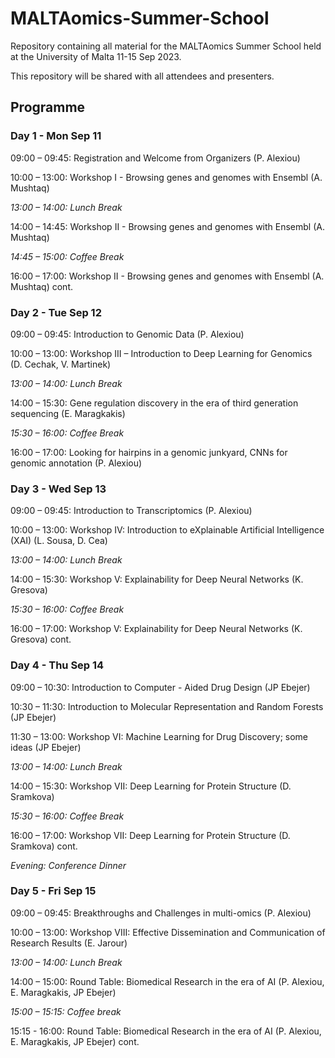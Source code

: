 # MALTAomics-Summer-School

Repository containing all material for the MALTAomics Summer School held at the University of Malta 11-15 Sep 2023.

This repository will be shared with all attendees and presenters.

## Programme
### Day 1 - Mon Sep 11
09:00 – 09:45:	Registration and Welcome from Organizers (P. Alexiou)

10:00 – 13:00:	Workshop I - Browsing genes and genomes with Ensembl (A. Mushtaq)

_13:00 – 14:00:	Lunch Break_

14:00 – 14:45:	Workshop II - Browsing genes and genomes with Ensembl (A. Mushtaq)

_14:45 – 15:00:	Coffee Break_

16:00 – 17:00: 	Workshop II - Browsing genes and genomes with Ensembl (A. Mushtaq) cont.

### Day 2 - Tue Sep 12
09:00 – 09:45:	Introduction to Genomic Data (P. Alexiou)

10:00 – 13:00:	Workshop III – Introduction to Deep Learning for Genomics (D. Cechak, V. Martinek)

_13:00 – 14:00:	Lunch Break_

14:00 – 15:30:	Gene regulation discovery in the era of third generation sequencing (E. Maragkakis)

_15:30 – 16:00:	Coffee Break_

16:00 – 17:00:	Looking for hairpins in a genomic junkyard, CNNs for genomic annotation (P. Alexiou)

### Day 3 - Wed Sep 13
09:00 – 09:45:	Introduction to Transcriptomics (P. Alexiou)

10:00 – 13:00:	Workshop IV: Introduction to eXplainable Artificial Intelligence (XAI) (L. Sousa, D. Cea)

_13:00 – 14:00:	Lunch Break_

14:00 – 15:30:	Workshop V: Explainability for Deep Neural Networks (K. Gresova)

_15:30 – 16:00:	Coffee Break_

16:00 – 17:00:	Workshop V: Explainability for Deep Neural Networks (K. Gresova) cont.

### Day 4 - Thu Sep 14
09:00 – 10:30:	Introduction to Computer - Aided Drug Design (JP Ebejer)

10:30 – 11:30:	Introduction to Molecular Representation and Random Forests (JP Ebejer)

11:30 – 13:00:	Workshop VI: Machine Learning for Drug Discovery; some ideas (JP Ebejer)

_13:00 – 14:00:	Lunch Break_

14:00 – 15:30:	Workshop VII: Deep Learning for Protein Structure (D. Sramkova)

_15:30 – 16:00:	Coffee Break_

16:00 – 17:00:	Workshop VII: Deep Learning for Protein Structure (D. Sramkova) cont. 

_Evening:	Conference Dinner_

### Day 5 - Fri Sep 15
09:00 – 09:45:	Breakthroughs and Challenges in multi-omics (P. Alexiou)

10:00 – 13:00:	Workshop VIII: Effective Dissemination and Communication of Research Results (E. Jarour)

_13:00 – 14:00:	Lunch Break_

14:00 – 15:00:	Round Table: Biomedical Research in the era of AI (P. Alexiou, E. Maragkakis, JP Ebejer)

_15:00 – 15:15:	Coffee break_

15:15 - 16:00:	Round Table: Biomedical Research in the era of AI (P. Alexiou, E. Maragkakis, JP Ebejer) cont. 

